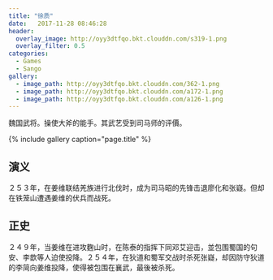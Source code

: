 ```yaml
---
title: "徐质"
date:   2017-11-28 08:46:28
header:
  overlay_image: http://oyy3dtfqo.bkt.clouddn.com/s319-1.png
  overlay_filter: 0.5
categories:
  - Games
  - Sango
gallery:
  - image_path: http://oyy3dtfqo.bkt.clouddn.com/362-1.png
  - image_path: http://oyy3dtfqo.bkt.clouddn.com/a172-1.png
  - image_path: http://oyy3dtfqo.bkt.clouddn.com/a126-1.png
---
```


魏国武将。操使大斧的能手。其武艺受到司马师的评價。

{% include gallery caption="page.title" %}

## 演义

２５３年，在姜维联结羌族进行北伐时，成为司马昭的先锋击退廖化和张嶷。但却在铁笼山遭遇姜维的伏兵而战死。

## 正史

２４９年，当姜维在进攻麴山时，在陈泰的指挥下同邓艾迎击，並包围蜀国的句安、李歆等人迫使投降。２５４年，在狄道和蜀军交战时杀死张嶷，却因防守狄道的李简向姜维投降，使得被包围在襄武，最後被杀死。